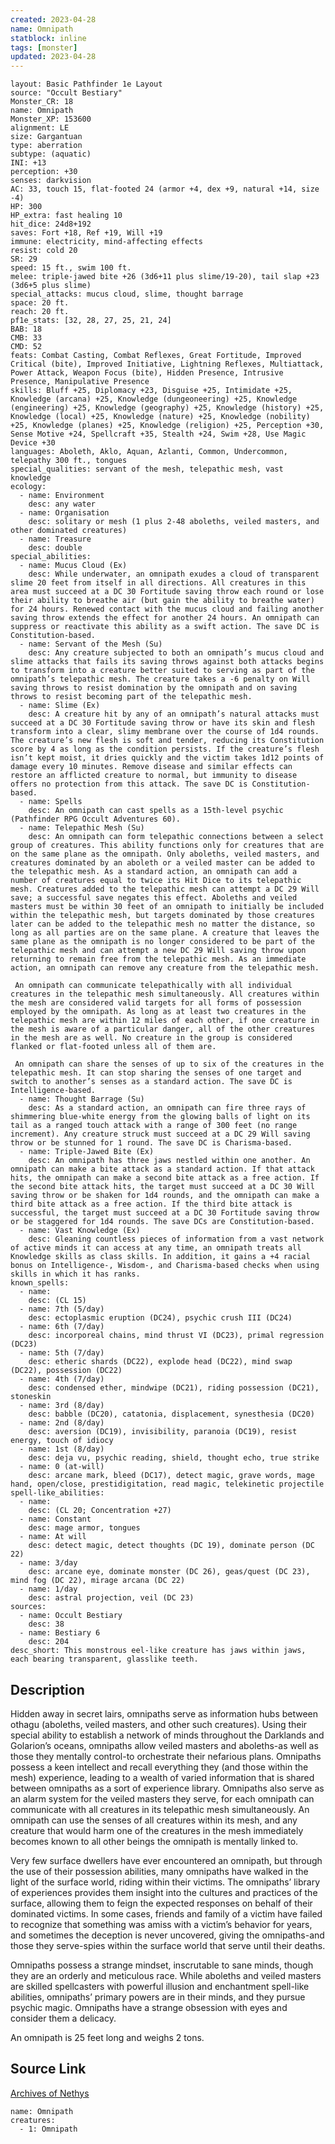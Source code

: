 ```yaml
---
created: 2023-04-28
name: Omnipath
statblock: inline
tags: [monster]
updated: 2023-04-28
---
```

```statblock
layout: Basic Pathfinder 1e Layout
source: "Occult Bestiary"
Monster_CR: 18
name: Omnipath
Monster_XP: 153600
alignment: LE
size: Gargantuan
type: aberration
subtype: (aquatic)
INI: +13
perception: +30
senses: darkvision
AC: 33, touch 15, flat-footed 24 (armor +4, dex +9, natural +14, size -4)
HP: 300
HP_extra: fast healing 10
hit_dice: 24d8+192
saves: Fort +18, Ref +19, Will +19
immune: electricity, mind-affecting effects
resist: cold 20
SR: 29
speed: 15 ft., swim 100 ft.
melee: triple-jawed bite +26 (3d6+11 plus slime/19-20), tail slap +23 (3d6+5 plus slime)
special_attacks: mucus cloud, slime, thought barrage
space: 20 ft.
reach: 20 ft.
pf1e_stats: [32, 28, 27, 25, 21, 24]
BAB: 18
CMB: 33
CMD: 52
feats: Combat Casting, Combat Reflexes, Great Fortitude, Improved Critical (bite), Improved Initiative, Lightning Reflexes, Multiattack, Power Attack, Weapon Focus (bite), Hidden Presence, Intrusive Presence, Manipulative Presence
skills: Bluff +25, Diplomacy +23, Disguise +25, Intimidate +25, Knowledge (arcana) +25, Knowledge (dungeoneering) +25, Knowledge (engineering) +25, Knowledge (geography) +25, Knowledge (history) +25, Knowledge (local) +25, Knowledge (nature) +25, Knowledge (nobility) +25, Knowledge (planes) +25, Knowledge (religion) +25, Perception +30, Sense Motive +24, Spellcraft +35, Stealth +24, Swim +28, Use Magic Device +30
languages: Aboleth, Aklo, Aquan, Azlanti, Common, Undercommon, telepathy 300 ft., tongues
special_qualities: servant of the mesh, telepathic mesh, vast knowledge
ecology:
  - name: Environment
    desc: any water
  - name: Organisation
    desc: solitary or mesh (1 plus 2-48 aboleths, veiled masters, and other dominated creatures)
  - name: Treasure
    desc: double
special_abilities:
  - name: Mucus Cloud (Ex)
    desc: While underwater, an omnipath exudes a cloud of transparent slime 20 feet from itself in all directions. All creatures in this area must succeed at a DC 30 Fortitude saving throw each round or lose their ability to breathe air (but gain the ability to breathe water) for 24 hours. Renewed contact with the mucus cloud and failing another saving throw extends the effect for another 24 hours. An omnipath can suppress or reactivate this ability as a swift action. The save DC is Constitution-based.
  - name: Servant of the Mesh (Su)
    desc: Any creature subjected to both an omnipath’s mucus cloud and slime attacks that fails its saving throws against both attacks begins to transform into a creature better suited to serving as part of the omnipath’s telepathic mesh. The creature takes a -6 penalty on Will saving throws to resist domination by the omnipath and on saving throws to resist becoming part of the telepathic mesh.
  - name: Slime (Ex)
    desc: A creature hit by any of an omnipath’s natural attacks must succeed at a DC 30 Fortitude saving throw or have its skin and flesh transform into a clear, slimy membrane over the course of 1d4 rounds. The creature’s new flesh is soft and tender, reducing its Constitution score by 4 as long as the condition persists. If the creature’s flesh isn’t kept moist, it dries quickly and the victim takes 1d12 points of damage every 10 minutes. Remove disease and similar effects can restore an afflicted creature to normal, but immunity to disease offers no protection from this attack. The save DC is Constitution-based.
  - name: Spells
    desc: An omnipath can cast spells as a 15th-level psychic (Pathfinder RPG Occult Adventures 60).
  - name: Telepathic Mesh (Su)
    desc: An omnipath can form telepathic connections between a select group of creatures. This ability functions only for creatures that are on the same plane as the omnipath. Only aboleths, veiled masters, and creatures dominated by an aboleth or a veiled master can be added to the telepathic mesh. As a standard action, an omnipath can add a number of creatures equal to twice its Hit Dice to its telepathic mesh. Creatures added to the telepathic mesh can attempt a DC 29 Will save; a successful save negates this effect. Aboleths and veiled masters must be within 30 feet of an omnipath to initially be included within the telepathic mesh, but targets dominated by those creatures later can be added to the telepathic mesh no matter the distance, so long as all parties are on the same plane. A creature that leaves the same plane as the omnipath is no longer considered to be part of the telepathic mesh and can attempt a new DC 29 Will saving throw upon returning to remain free from the telepathic mesh. As an immediate action, an omnipath can remove any creature from the telepathic mesh.

 An omnipath can communicate telepathically with all individual creatures in the telepathic mesh simultaneously. All creatures within the mesh are considered valid targets for all forms of possession employed by the omnipath. As long as at least two creatures in the telepathic mesh are within 12 miles of each other, if one creature in the mesh is aware of a particular danger, all of the other creatures in the mesh are as well. No creature in the group is considered flanked or flat-footed unless all of them are.

 An omnipath can share the senses of up to six of the creatures in the telepathic mesh. It can stop sharing the senses of one target and switch to another’s senses as a standard action. The save DC is Intelligence-based.
  - name: Thought Barrage (Su)
    desc: As a standard action, an omnipath can fire three rays of shimmering blue-white energy from the glowing balls of light on its tail as a ranged touch attack with a range of 300 feet (no range increment). Any creature struck must succeed at a DC 29 Will saving throw or be stunned for 1 round. The save DC is Charisma-based.
  - name: Triple-Jawed Bite (Ex)
    desc: An omnipath has three jaws nestled within one another. An omnipath can make a bite attack as a standard action. If that attack hits, the omnipath can make a second bite attack as a free action. If the second bite attack hits, the target must succeed at a DC 30 Will saving throw or be shaken for 1d4 rounds, and the omnipath can make a third bite attack as a free action. If the third bite attack is successful, the target must succeed at a DC 30 Fortitude saving throw or be staggered for 1d4 rounds. The save DCs are Constitution-based.
  - name: Vast Knowledge (Ex)
    desc: Gleaning countless pieces of information from a vast network of active minds it can access at any time, an omnipath treats all Knowledge skills as class skills. In addition, it gains a +4 racial bonus on Intelligence-, Wisdom-, and Charisma-based checks when using skills in which it has ranks.
known_spells:
  - name:
    desc: (CL 15)
  - name: 7th (5/day)
    desc: ectoplasmic eruption (DC24), psychic crush III (DC24)
  - name: 6th (7/day)
    desc: incorporeal chains, mind thrust VI (DC23), primal regression (DC23)
  - name: 5th (7/day)
    desc: etheric shards (DC22), explode head (DC22), mind swap (DC22), possession (DC22)
  - name: 4th (7/day)
    desc: condensed ether, mindwipe (DC21), riding possession (DC21), stoneskin
  - name: 3rd (8/day)
    desc: babble (DC20), catatonia, displacement, synesthesia (DC20)
  - name: 2nd (8/day)
    desc: aversion (DC19), invisibility, paranoia (DC19), resist energy, touch of idiocy
  - name: 1st (8/day)
    desc: deja vu, psychic reading, shield, thought echo, true strike
  - name: 0 (at-will)
    desc: arcane mark, bleed (DC17), detect magic, grave words, mage hand, open/close, prestidigitation, read magic, telekinetic projectile
spell-like_abilities:
  - name:
    desc: (CL 20; Concentration +27)
  - name: Constant
    desc: mage armor, tongues
  - name: At will
    desc: detect magic, detect thoughts (DC 19), dominate person (DC 22)
  - name: 3/day
    desc: arcane eye, dominate monster (DC 26), geas/quest (DC 23), mind fog (DC 22), mirage arcana (DC 22)
  - name: 1/day
    desc: astral projection, veil (DC 23)
sources:
  - name: Occult Bestiary
    desc: 38
  - name: Bestiary 6
    desc: 204
desc_short: This monstrous eel-like creature has jaws within jaws, each bearing transparent, glasslike teeth.
```
## Description
Hidden away in secret lairs, omnipaths serve as information hubs between othagu (aboleths, veiled masters, and other such creatures). Using their special ability to establish a network of minds throughout the Darklands and Golarion’s oceans, omnipaths allow veiled masters and aboleths-as well as those they mentally control-to orchestrate their nefarious plans. Omnipaths possess a keen intellect and recall everything they (and those within the mesh) experience, leading to a wealth of varied information that is shared between omnipaths as a sort of experience library. Omnipaths also serve as an alarm system for the veiled masters they serve, for each omnipath can communicate with all creatures in its telepathic mesh simultaneously. An omnipath can use the senses of all creatures within its mesh, and any creature that would harm one of the creatures in the mesh immediately becomes known to all other beings the omnipath is mentally linked to.

Very few surface dwellers have ever encountered an omnipath, but through the use of their possession abilities, many omnipaths have walked in the light of the surface world, riding within their victims. The omnipaths’ library of experiences provides them insight into the cultures and practices of the surface, allowing them to feign the expected responses on behalf of their dominated victims. In some cases, friends and family of a victim have failed to recognize that something was amiss with a victim’s behavior for years, and sometimes the deception is never uncovered, giving the omnipaths-and those they serve-spies within the surface world that serve until their deaths.

Omnipaths possess a strange mindset, inscrutable to sane minds, though they are an orderly and meticulous race. While aboleths and veiled masters are skilled spellcasters with powerful illusion and enchantment spell-like abilities, omnipaths’ primary powers are in their minds, and they pursue psychic magic. Omnipaths have a strange obsession with eyes and consider them a delicacy.

An omnipath is 25 feet long and weighs 2 tons.
## Source Link
[Archives of Nethys](https://aonprd.com/MonsterDisplay.aspx?ItemName=Omnipath)
```encounter-table
name: Omnipath
creatures:
  - 1: Omnipath
```
